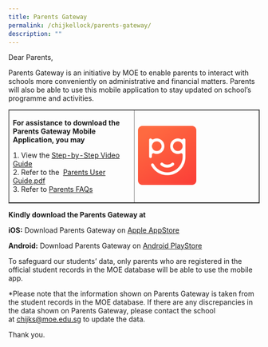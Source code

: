 ```yaml
---
title: Parents Gateway
permalink: /chijkellock/parents-gateway/
description: ""
---
```

<p>Dear Parents,</p>
<p>Parents Gateway is an initiative by MOE to enable parents to interact with schools more conveniently on&nbsp;administrative and financial matters. Parents will also be able to use this mobile application to stay updated on school&rsquo;s programme and activities.</p>
<table style="border-collapse: collapse; width: 100%;" border="1">
<tbody>
<tr>
<td style="width: 50%;">
<p><strong>For assistance to download the Parents Gateway Mobile Application, you may</strong></p>
<p>1. View the <a href="https://chijkellock.moe.edu.sg/qql/slot/u520/PG/Parents-Gateway-Video.mp4" target="_blank" rel="noopener">Step-by-Step Video Guide</a><br />2. Refer to the&nbsp; <a href="https://chijkellock.moe.edu.sg/qql/slot/u520/PG/Parents-User-Guide.pdf" target="_blank" rel="noopener">Parents User Guide.pdf</a><br />3. Refer to <a href="https://pg.moe.edu.sg/faq" target="_blank" rel="noopener">Parents FAQs</a></p>
</td>
<td style="width: 50%;"><img style="width: 50%;" src="/images/pg.png" /></td>
</tr>
</tbody>
</table>
<p><strong>Kindly download the Parents Gateway at&nbsp;</strong></p>
<p><strong>iOS:</strong>&nbsp;Download Parents Gateway on&nbsp;<a href="https://itunes.apple.com/sg/app/parents-gateway/id1267198708?mt=8" target="">Apple AppStore</a></p>
<p><strong>Android:</strong>&nbsp;Download Parents Gateway on&nbsp;<a href="https://play.google.com/store/apps/details?id=com.moe.pgp&amp;hl=en_SG" target="_blank" rel="noopener">Android PlayStore</a></p>
<p>To safeguard our students&rsquo; data, only parents who are registered in the official student records in the MOE database will be able to use the mobile app.</p>
<p>*Please note that the information shown on Parents Gateway is taken from the student records in the MOE database. If there are any discrepancies in the data shown on Parents Gateway, please contact the school at&nbsp;<a href="mailto:chijks@moe.edu.sg" target="">chijks@moe.edu.sg</a>&nbsp;to update the data.&nbsp;</p>
<p>Thank you.</p>